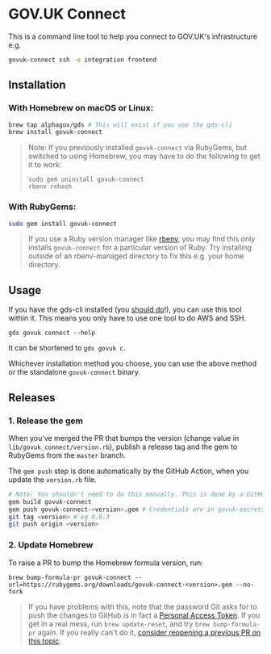 # GOV.UK Connect

This is a command line tool to help you connect to GOV.UK's infrastructure e.g.

```bash
govuk-connect ssh -e integration frontend
```

## Installation

### With Homebrew on macOS or Linux:

```bash
brew tap alphagov/gds # This will exist if you use the gds-cli
brew install govuk-connect
```

> Note: If you previously installed `govuk-connect` via RubyGems, but
> switched to using Homebrew, you may have to do the following to get
> it to work:
>
> ```
> sudo gem uninstall govuk-connect
> rbenv rehash
> ```

### With RubyGems:

```bash
sudo gem install govuk-connect
```

> If you use a Ruby version manager like [rbenv](https://github.com/rbenv/rbenv), you may find this only installs `govuk-connect` for a particular version of Ruby. Try installing outside of an rbenv-managed directory to fix this e.g. your home directory.

## Usage

If you have the gds-cli installed (you [should do](https://docs.publishing.service.gov.uk/manual/access-aws-console.html)!), you can use this tool within it. This means you only have to use one tool to do AWS and SSH.

```
gds govuk connect --help
```

It can be shortened to `gds govuk c`.

Whichever installation method you choose, you can use the above method or the standalone `govuk-connect` binary.

## Releases

### 1. Release the gem

When you've merged the PR that bumps the version (change value in `lib/govuk_connect/version.rb`),
publish a release tag and the gem to RubyGems from the `master` branch.

The `gem push` step is done automatically by the GitHub Action, when you
update the `version.rb` file.

```bash
# Note: You shouldn't need to do this manually. This is done by a GitHub Action
gem build govuk-connect
gem push govuk-connect-<version>.gem # Credentials are in govuk-secrets/pass under packages/rubygems
git tag <version> # eg 0.0.3
git push origin <version>
```

### 2. Update Homebrew

To raise a PR to bump the Homebrew formula version, run:

`brew bump-formula-pr govuk-connect --url=https://rubygems.org/downloads/govuk-connect-<version>.gem --no-fork`

> If you have problems with this, note that the password Git asks for
> to push the changes to GitHub is in fact a [Personal Access
> Token](https://help.github.com/en/github/authenticating-to-github/creating-a-personal-access-token-for-the-command-line).
> If you get in a real mess, run `brew update-reset`, and try `brew
> bump-formula-pr` again. If you really can't do it, [consider
> reopening a previous PR on this
> topic](https://github.com/alphagov/govuk-connect/pull/21).
